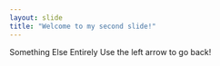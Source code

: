 ```yaml
---
layout: slide
title: "Welcome to my second slide!"
---
```

Something Else Entirely
Use the left arrow to go back!